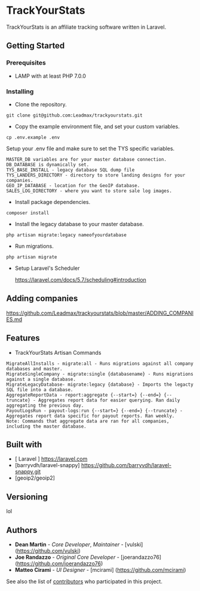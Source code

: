 # TrackYourStats

TrackYourStats is an affiliate tracking software written in Laravel.

## Getting Started
### Prerequisites
- LAMP with at least PHP 7.0.0
### Installing
- Clone the repository.
```
git clone git@github.com:Leadmax/trackyourstats.git
```
- Copy the example environment file, and set your custom variables.
```
cp .env.example .env
```
Setup your .env file and make sure to set the TYS specific variables.
```
MASTER_DB variables are for your master database connection.
DB_DATABASE is dynamically set.
TYS_BASE_INSTALL - legacy database SQL dump file
TYS_LANDERS_DIRECTORY - directory to store landing designs for your companies.
GEO_IP_DATABASE - location for the GeoIP database.
SALES_LOG_DIRECTORY - where you want to store sale log images.
```
- Install package dependencies.
```
composer install 
```
- Install the legacy database to your master database.
```
php artisan migrate:legacy nameofyourdatabase
```
- Run migrations.
```
php artisan migrate
```

- Setup Laravel's Scheduler
    
    https://laravel.com/docs/5.7/scheduling#introduction
    

## Adding companies
https://github.com/Leadmax/trackyourstats/blob/master/ADDING_COMPANIES.md


## Features
- TrackYourStats Artisan Commands
```
MigrateAllInstalls - migrate:all - Runs migrations against all company databases and master.
MigrateSingleCompany - migrate:single {databasename} - Runs migrations against a single database.
MigrateLegacyDatabase- migrate:legacy {database} - Imports the legacty SQL file into a database.
AggregateReportData - report:aggregate {--start=} {--end=} {--truncate} - Aggregates report data for easier querying. Ran daily aggregating the previous day.
PayoutLogsRun - payout-logs:run {--start=} {--end=} {--truncate} - Aggregates report data specific for payout reports. Ran weekly.
Note: Commands that aggregate data are ran for all companies, including the master database.
```
## Built with
- [ Laravel ] https://laravel.com
- [barryvdh/laravel-snappy] https://github.com/barryvdh/laravel-snappy.git
- [geoip2/geoip2] 
## Versioning
lol

## Authors
   - **Dean Martin** - *Core Developer*, *Maintainer* - [vulski] (https://github.com/vulski)
   - **Joe Randazzo** - *Original Core Developer* - [joerandazzo76] (https://github.com/joerandazzo76)
   - **Matteo Cirami** - *UI Designer* - [mcirami] (https://github.com/mcirami)
   
   
See also the list of [contributors](https://github.com/Leadmax/trackyourstats/contributors) who participated in this project.

